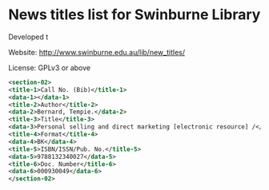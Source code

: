 News titles list for Swinburne Library
=====

Developed t


Website: http://www.swinburne.edu.au/lib/new_titles/

License: GPLv3 or above

```` xml
<section-02>
<title-1>Call No. (Bib)</title-1>
<data-1></data-1>
<title-2>Author</title-2>
<data-2>Bernard, Tempie.</data-2>
<title-3>Title</title-3>
<data-3>Personal selling and direct marketing [electronic resource] /</data-3>
<title-4>Format</title-4>
<data-4>BK</data-4>
<title-5>ISBN/ISSN/Pub. No.</title-5>
<data-5>9788132340027</data-5>
<title-6>Doc. Number</title-6>
<data-6>000930049</data-6>
</section-02>
````
